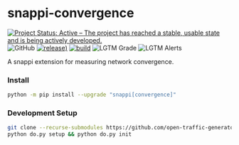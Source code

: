 # snappi-convergence

[![Project Status: Active – The project has reached a stable, usable state and is being actively developed.](https://www.repostatus.org/badges/latest/active.svg)](https://www.repostatus.org/#active)
![GitHub](https://img.shields.io/github/license/open-traffic-generator/snappi-convergence)
[![release)](https://img.shields.io/github/v/release/open-traffic-generator/snappi-convergence)](https://github.com/open-traffic-generator/snappi-convergence/releases/latest)
[![build](https://github.com/open-traffic-generator/snappi-convergence/workflows/cicd/badge.svg)](https://github.com/open-traffic-generator/snappi-convergence/actions)
![LGTM Grade](https://img.shields.io/lgtm/grade/python/github/open-traffic-generator/snappi-convergence)
![LGTM Alerts](https://img.shields.io/lgtm/alerts/github/open-traffic-generator/snappi-convergence)

A snappi extension for measuring network convergence.

### Install

```bash
python -m pip install --upgrade "snappi[convergence]"
```

### Development Setup

```bash
git clone --recurse-submodules https://github.com/open-traffic-generator/snappi-convergence.git && cd snappi-convergence
python do.py setup && python do.py init
```
